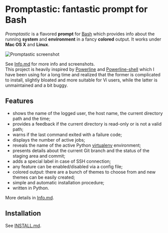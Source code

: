 Promptastic: fantastic prompt for Bash
======================================

*Promptastic* is a flavored **prompt** for [Bash](http://en.wikipedia.org/wiki/Bash_(Unix_shell))
which provides info about the running **system** and **environment** in a fancy **colored** output.
It works under **Mac OS X** and **Linux**.

![Promptastic screenshot](https://cloud.githubusercontent.com/assets/6423485/4512433/51131d12-4b40-11e4-8ceb-cac7b01799da.png)

See [Info.md](https://github.com/nimiq/promptastic/blob/master/Info.md) for more info and
screenshots.   
This project is heavily inspired by [Powerline](https://github.com/Lokaltog/powerline)
and [Powerline-shell](https://github.com/milkbikis/powerline-shell/) which I have been using for
a long time and realized that the former is complicated to install, slightly bloated and more
suitable for Vi users, while the latter is unmaintained and a bit buggy.

Features
--------
- shows the name of the logged user, the host name, the current directory path and the time;
- provides a feedback if the current directory is read-only or is not a valid path;
- warns if the last command exited with a failure code;
- displays the number of active jobs;
- reveals the name of the active Python [virtualenv](https://github.com/pypa/virtualenv)
environment;
- presents details about the current Git branch and the status of the staging area and commit;
- adds a special label in case of SSH connection;
- any feature can be enabled/disabled via a config file;
- colored output: there are a bunch of themes to choose from and new themes can be easily created;
- simple and automatic installation procedure;
- written in Python.

More details in [Info.md](https://github.com/nimiq/promptastic/blob/master/Info.md).

Installation
------------
See [INSTALL.md](https://github.com/nimiq/promptastic/blob/master/INSTALL.md).
